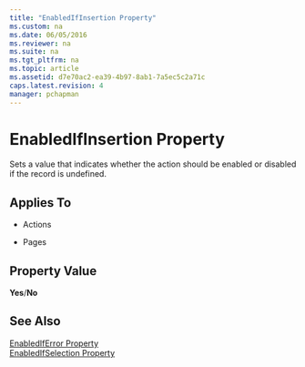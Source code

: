 ```yaml
---
title: "EnabledIfInsertion Property"
ms.custom: na
ms.date: 06/05/2016
ms.reviewer: na
ms.suite: na
ms.tgt_pltfrm: na
ms.topic: article
ms.assetid: d7e70ac2-ea39-4b97-8ab1-7a5ec5c2a71c
caps.latest.revision: 4
manager: pchapman
---
```

# EnabledIfInsertion Property
Sets a value that indicates whether the action should be enabled or disabled if the record is undefined.  
  
## Applies To  
  
-   Actions  
  
-   Pages  
  
## Property Value  
 **Yes**\/**No**  
  
## See Also  
 [EnabledIfError Property](../dynamics-nav/EnabledIfError-Property.md)   
 [EnabledIfSelection Property](../dynamics-nav/EnabledIfSelection-Property.md)